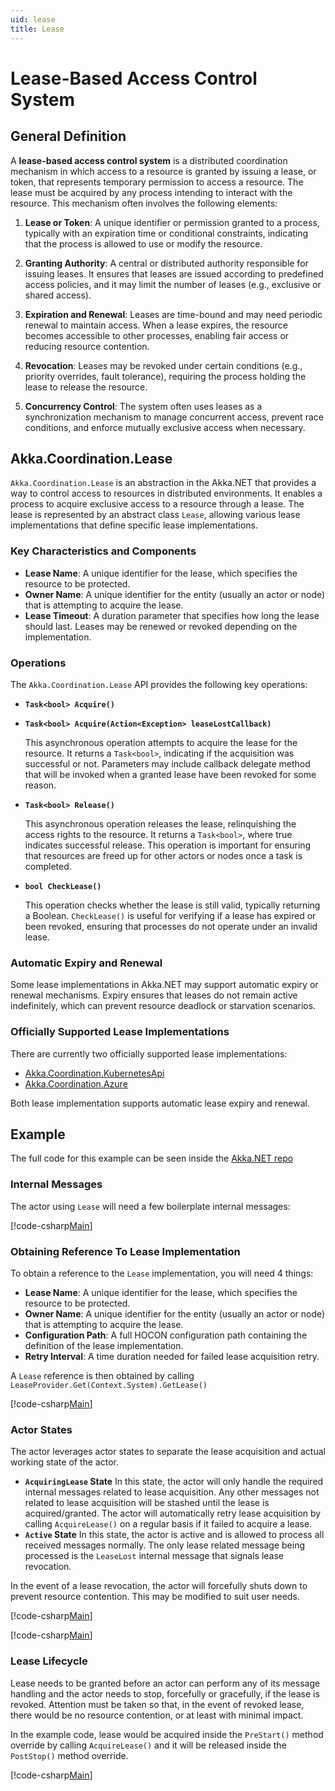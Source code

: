 ```yaml
---
uid: lease
title: Lease
---
```

# Lease-Based Access Control System

## General Definition

A **lease-based access control system** is a distributed coordination mechanism in which access to a resource is granted by issuing a lease, or token, that represents temporary permission to access a resource. The lease must be acquired by any process intending to interact with the resource. This mechanism often involves the following elements:

1. **Lease or Token**: A unique identifier or permission granted to a process, typically with an expiration time or conditional constraints, indicating that the process is allowed to use or modify the resource.

2. **Granting Authority**: A central or distributed authority responsible for issuing leases. It ensures that leases are issued according to predefined access policies, and it may limit the number of leases (e.g., exclusive or shared access).

3. **Expiration and Renewal**: Leases are time-bound and may need periodic renewal to maintain access. When a lease expires, the resource becomes accessible to other processes, enabling fair access or reducing resource contention.

4. **Revocation**: Leases may be revoked under certain conditions (e.g., priority overrides, fault tolerance), requiring the process holding the lease to release the resource.

5. **Concurrency Control**: The system often uses leases as a synchronization mechanism to manage concurrent access, prevent race conditions, and enforce mutually exclusive access when necessary.

## Akka.Coordination.Lease

`Akka.Coordination.Lease` is an abstraction in the Akka.NET that provides a way to control access to resources in distributed environments. It enables a process to acquire exclusive access to a resource through a lease. The lease is represented by an abstract class `Lease`, allowing various lease implementations that define specific lease implementations.

### Key Characteristics and Components

* **Lease Name**: A unique identifier for the lease, which specifies the resource to be protected.
* **Owner Name**: A unique identifier for the entity (usually an actor or node) that is attempting to acquire the lease.
* **Lease Timeout**: A duration parameter that specifies how long the lease should last. Leases may be renewed or revoked depending on the implementation.

### Operations

The `Akka.Coordination.Lease` API provides the following key operations:

* **`Task<bool> Acquire()`**
* **`Task<bool> Acquire(Action<Exception> leaseLostCallback)`**

  This asynchronous operation attempts to acquire the lease for the resource. It returns a `Task<bool>`, indicating if the acquisition was successful or not. Parameters may include callback delegate method that will be invoked when a granted lease have been revoked for some reason.

* **`Task<bool> Release()`**

  This asynchronous operation releases the lease, relinquishing the access rights to the resource. It returns a `Task<bool>`, where true indicates successful release. This operation is important for ensuring that resources are freed up for other actors or nodes once a task is completed.

* **`bool CheckLease()`**

  This operation checks whether the lease is still valid, typically returning a Boolean. `CheckLease()` is useful for verifying if a lease has expired or been revoked, ensuring that processes do not operate under an invalid lease.

### Automatic Expiry and Renewal

Some lease implementations in Akka.NET may support automatic expiry or renewal mechanisms. Expiry ensures that leases do not remain active indefinitely, which can prevent resource deadlock or starvation scenarios.

### Officially Supported Lease Implementations

There are currently two officially supported lease implementations:

* [Akka.Coordination.KubernetesApi](https://github.com/akkadotnet/Akka.Management/tree/dev/src/coordination/kubernetes/Akka.Coordination.KubernetesApi)
* [Akka.Coordination.Azure](https://github.com/akkadotnet/Akka.Management/tree/dev/src/coordination/azure/Akka.Coordination.Azure)

Both lease implementation supports automatic lease expiry and renewal.

## Example

The full code for this example can be seen inside the [Akka.NET repo](https://github.com/akkadotnet/akka.net/blob/dev/src/core/Akka.Docs.Tests/Utilities/LeaseActorDocSpec.cs)

### Internal Messages

The actor using `Lease` will need a few boilerplate internal messages:

[!code-csharp[Main](../../../src/core/Akka.Docs.Tests/Utilities/LeaseActorDocSpec.cs?name=messages)]

### Obtaining Reference To Lease Implementation

To obtain a reference to the `Lease` implementation, you will need 4 things:

* **Lease Name**: A unique identifier for the lease, which specifies the resource to be protected.
* **Owner Name**: A unique identifier for the entity (usually an actor or node) that is attempting to acquire the lease.
* **Configuration Path**: A full HOCON configuration path containing the definition of the lease implementation.
* **Retry Interval**: A time duration needed for failed lease acquisition retry.

A `Lease` reference is then obtained by calling `LeaseProvider.Get(Context.System).GetLease()`

[!code-csharp[Main](../../../src/core/Akka.Docs.Tests/Utilities/LeaseActorDocSpec.cs?name=constructor)]

### Actor States

The actor leverages actor states to separate the lease acquisition and actual working state of the actor.

* **`AcquiringLease` State**
  In this state, the actor will only handle the required internal messages related to lease acquisition. Any other messages not related to lease acquisition will be stashed until the lease is acquired/granted. The actor will automatically retry lease acquisition by calling `AcquireLease()` on a regular basis if it failed to acquire a lease.
* **`Active` State**
  In this state, the actor is active and is allowed to process all received messages normally. The only lease related message being processed is the `LeaseLost` internal message that signals lease revocation.

In the event of a lease revocation, the actor will forcefully shuts down to prevent resource contention. This may be modified to suit user needs.

[!code-csharp[Main](../../../src/core/Akka.Docs.Tests/Utilities/LeaseActorDocSpec.cs?name=actor-states)]

[!code-csharp[Main](../../../src/core/Akka.Docs.Tests/Utilities/LeaseActorDocSpec.cs?name=lease-acquisition)]

### Lease Lifecycle

Lease needs to be granted before an actor can perform any of its message handling and the actor needs to stop, forcefully or gracefully, if the lease is revoked. Attention must be taken so that, in the event of revoked lease, there would be no resource contention, or at least with minimal impact.

In the example code, lease would be acquired inside the `PreStart()` method override by calling `AcquireLease()` and it will be released inside the `PostStop()` method override.

[!code-csharp[Main](../../../src/core/Akka.Docs.Tests/Utilities/LeaseActorDocSpec.cs?name=lease-lifecycle)]

